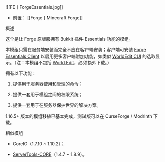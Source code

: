 ![[FE丨ForgeEssentials.jpg]]
- 前置：
 [[Forge丨Minecraft Forge]]

概述

这个是让 Forge 原版服拥有 Bukkit 插件 Essentials 功能的模组。  

本模组只需在服务端安装而完全不应在客户端安装；客户端可安装 [Forge Essentials Client](https://www.mcmod.cn/class/14179.html "Forge Essentials Client") 以启用更多客户端附加功能，如类似 [WorldEdit CUI](https://www.mcmod.cn/class/612.html "WorldEdit CUI") 的选取显示。（注：本模组不包括 [World Edit](https://www.mcmod.cn/class/609.html "创世神")，必须额外下载。）

拥有以下功能：

1. 提供用于服务器使用和管理的命令；
    
2. 提供一套用于模组之间的权限系统；
    
3. 提供一套用于在服务器保护世界的解决方案。
    

1.16.5+ 版本的模组移植已基本完成，测试版可以在 CurseForge / Modrinth 下载。

相似模组

- CoreIO（1.7.10 ~ 1.10.2）；
    
- [ServerTools-CORE](https://www.mcmod.cn/class/13354.html "ServerTools-CORE")（1.4.7 ~ 1.8.9）。